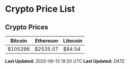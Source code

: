 # Crypto Price List

## Crypto Prices
| Bitcoin | Ethereum | Litecoin |
| ------- | -------- | -------- |
| $105296 | $2535.07 | $84.54 |
**Last Updated:** 2025-06-13 19:20 UTC
**Last Updated:** $DATE$
